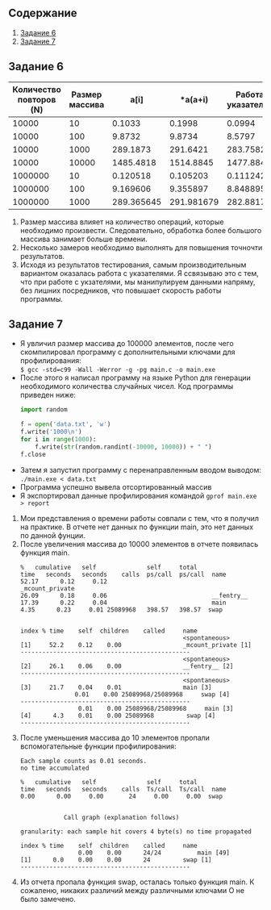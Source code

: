 ## Содержание
1. [Задание 6](#task6)
2. [Задание 7](#task7)

## Задание 6 <a name="task6"></a>

|Количество повторов (N)|Размер массива|a[i]|*a(a+i)|Работа с указателями|
|-----|-----|-----|-----|-----|
|10000|10|0.1033|0.1998|0.0994|
|10000|100|9.8732|9.8734|8.5797|
|10000|1000|289.1873|291.6421|283.7582|
|10000|10000|1485.4818|1514.8845|1477.884|
|1000000|10|0.120518|0.105203|0.111242|
|1000000|100|9.169606|9.355897|8.848895|
|1000000|1000|289.365645|291.981679|282.881769|  
  
  
1. Размер массива влияет на количество операций, которые необходимо произвести. Следовательно, обработка более большого массива занимает больше времени.
2. Несколько замеров необходимо выполнять для повышения точночти результатов. 
3. Исходя из результатов тестирования, самым производительным вариантом оказалась работа с указателями. Я ссвязываю это с тем, что при работе с укзателями, мы манипулируем данными напряму, без лишних посредников, что повышает скорость работы программы.

## Задание 7 <a name="task7"></a>
* Я увличил размер массива до 100000 элементов, после чего скомпилировал программу с дополнительными ключами для профилирования:  
```$ gcc -std=c99 -Wall -Werror -g -pg main.c -o main.exe```
* После этого я написал программу на языке Python для генерации необходимого количества случайных чисел. Код программы приведен ниже:
    ```Python
    import random

    f = open('data.txt', 'w')
    f.write('1000\n')
    for i in range(1000):
        f.write(str(random.randint(-10000, 10000)) + " ")
    f.close
    ```
* Затем я запустил программу с перенаправленным вводом выводом:
```./main.exe < data.txt```
* Программа успешно вывела отсортированный массив
* Я экспортировал данные профилирования командой ```gprof main.exe > report```

1. Мои представления о времени работы совпали с тем, что я получил на практике. В отчете нет данных по функции main, это нет данных по данной фунции.
2. После увеличения массива до 10000 элементов в отчете появилась функция main.
    ```
    %   cumulative   self              self     total           
    time   seconds   seconds    calls  ps/call  ps/call  name    
    52.17      0.12     0.12                             _mcount_private
    26.09      0.18     0.06                             __fentry__
    17.39      0.22     0.04                             main
    4.35      0.23     0.01 25089968   398.57   398.57  swap


    index % time    self  children    called     name
                                                 <spontaneous>
    [1]     52.2    0.12    0.00                 _mcount_private [1]
    -----------------------------------------------
                                                 <spontaneous>
    [2]     26.1    0.06    0.00                 __fentry__ [2]
    -----------------------------------------------
                                                 <spontaneous>
    [3]     21.7    0.04    0.01                 main [3]
                   0.01    0.00 25089968/25089968     swap [4]
    -----------------------------------------------
                    0.01    0.00 25089968/25089968     main [3]
    [4]      4.3    0.01    0.00 25089968         swap [4]
    -----------------------------------------------
    ```
3. После уменьшения массива до 10 элементов пропали вспомогательные функции профилирования:
    ```
    Each sample counts as 0.01 seconds.
    no time accumulated

    %   cumulative   self              self     total           
    time   seconds   seconds    calls  Ts/call  Ts/call  name    
    0.00      0.00     0.00       24     0.00     0.00  swap


                Call graph (explanation follows)

    granularity: each sample hit covers 4 byte(s) no time propagated

    index % time    self  children    called     name
                    0.00    0.00      24/24          main [49]
    [1]      0.0    0.00    0.00      24         swap [1]
    -----------------------------------------------
    ```
4. Из отчета пропала функция swap, осталась только функция main. К сожаленю, никаких различий между различными ключами O не было замечено.